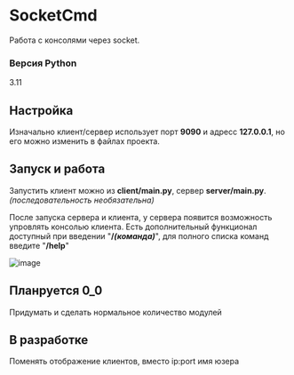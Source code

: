 # SocketCmd
Работа с консолями через socket.
### Версия Python
3.11
## Настройка
Изначально клиент/сервер использует порт **9090** и адресс **127.0.0.1**, но его можно изменить в файлах проекта.
## Запуск и работа
Запустить клиент можно из **client/main.py**, сервер **server/main.py**. *(последовательность необязательна)*

После запуска сервера и клиента, у сервера появится возможность упровлять консолью клиента.
Есть дополнительный функционал доступный при введении "**/*(команда)***", для полного списка команд введите "**/help**" 

![image](https://github.com/ToshibaMastr/SocketCmd/assets/106623766/92a26579-91a9-4693-a371-bf8a77026bcc)

## Планруется 0_0
Придумать и сделать нормальное количество модулей
## В разработке
Поменять отображение клиентов, вместо ip:port имя юзера
